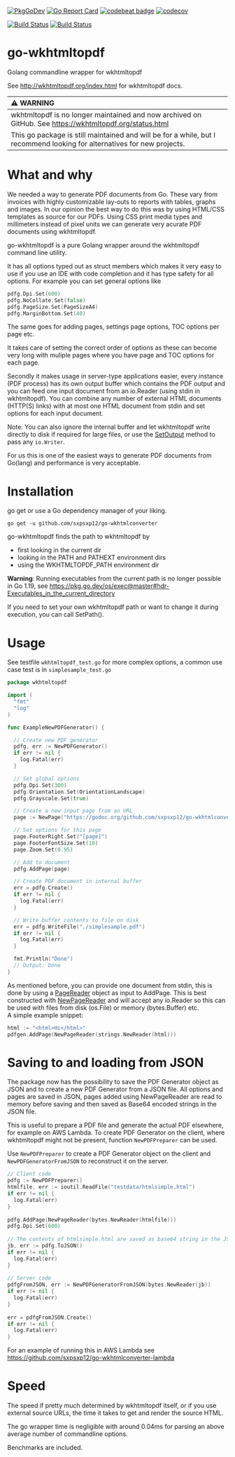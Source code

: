 [![PkgGoDev](https://pkg.go.dev/badge/github.com/sxpsxp12/go-wkhtmlconverter)](https://pkg.go.dev/github.com/sxpsxp12/go-wkhtmlconverter)
[![Go Report Card](https://goreportcard.com/badge/SebastiaanKlippert/go-wkhtmltopdf)](https://goreportcard.com/report/SebastiaanKlippert/go-wkhtmltopdf)
[![codebeat badge](https://codebeat.co/badges/a6bb7f66-7ae2-4de8-8b61-623ef68096c9)](https://codebeat.co/projects/github-com-sebastiaanklippert-go-wkhtmltopdf-master)
[![codecov](https://codecov.io/gh/SebastiaanKlippert/go-wkhtmltopdf/branch/master/graph/badge.svg)](https://codecov.io/gh/SebastiaanKlippert/go-wkhtmltopdf)

[![Build Status](https://github.com/sxpsxp12/go-wkhtmlconverter/actions/workflows/ubuntu.yml/badge.svg?branch=master)](https://github.com/sxpsxp12/go-wkhtmlconverter/actions/workflows/ubuntu.yml)
[![Build Status](https://github.com/sxpsxp12/go-wkhtmlconverter/actions/workflows/macos.yml/badge.svg?branch=master)](https://github.com/sxpsxp12/go-wkhtmlconverter/actions/workflows/macos.yml)

# go-wkhtmltopdf
Golang commandline wrapper for wkhtmltopdf

See http://wkhtmltopdf.org/index.html for wkhtmltopdf docs.

| :warning: WARNING          |
|:---------------------------|
| wkhtmltopdf is no longer maintained and now archived on GitHub. See https://wkhtmltopdf.org/status.html |
| This go package is still maintained and will be for a while, but I recommend looking for alternatives for new projects. |


# What and why
We needed a way to generate PDF documents from Go. These vary from invoices with highly customizable lay-outs to reports with tables, graphs and images. In our opinion the best way to do this was by using HTML/CSS templates as source for our PDFs. Using CSS print media types and millimeters instead of pixel units we can generate very acurate PDF documents using wkhtmltopdf.

go-wkhtmltopdf is a pure Golang wrapper around the wkhtmltopdf command line utility.

It has all options typed out as struct members which makes it very easy to use if you use an IDE with
code completion and it has type safety for all options.
For example you can set general options like
```go
pdfg.Dpi.Set(600)
pdfg.NoCollate.Set(false)
pdfg.PageSize.Set(PageSizeA4)
pdfg.MarginBottom.Set(40)
``` 
The same goes for adding pages, settings page options, TOC options per page etc.

It takes care of setting the correct order of options as these can become very long with muliple pages where 
you have page and TOC options for each page.

Secondly it makes usage in server-type applications easier, every instance (PDF process) has its own output buffer 
which contains the PDF output and you can feed one input document from an io.Reader (using stdin in wkhtmltopdf).
You can combine any number of external HTML documents (HTTP(S) links) with at most one HTML document from stdin and set 
options for each input document.

Note: You can also ignore the internal buffer and let wkhtmltopdf write directly to disk if required for large files, or use the [SetOutput](https://godoc.org/github.com/sxpsxp12/go-wkhtmlconverter#PDFGenerator.SetOutput) method to pass any `io.Writer`.

For us this is one of the easiest ways to generate PDF documents from Go(lang) and performance is very acceptable.

# Installation
go get or use a Go dependency manager of your liking.

```
go get -u github.com/sxpsxp12/go-wkhtmlconverter
```

go-wkhtmltopdf finds the path to wkhtmltopdf by
* first looking in the current dir
* looking in the PATH and PATHEXT environment dirs
* using the WKHTMLTOPDF_PATH environment dir

**Warning**: Running executables from the current path is no longer possible in Go 1.19, see https://pkg.go.dev/os/exec@master#hdr-Executables_in_the_current_directory

If you need to set your own wkhtmltopdf path or want to change it during execution, you can call SetPath().

# Usage
See testfile ```wkhtmltopdf_test.go``` for more complex options, a common use case test is in ```simplesample_test.go``` 

```go
package wkhtmltopdf

import (
  "fmt"
  "log"
)

func ExampleNewPDFGenerator() {

  // Create new PDF generator
  pdfg, err := NewPDFGenerator()
  if err != nil {
    log.Fatal(err)
  }

  // Set global options
  pdfg.Dpi.Set(300)
  pdfg.Orientation.Set(OrientationLandscape)
  pdfg.Grayscale.Set(true)

  // Create a new input page from an URL
  page := NewPage("https://godoc.org/github.com/sxpsxp12/go-wkhtmlconverter")

  // Set options for this page
  page.FooterRight.Set("[page]")
  page.FooterFontSize.Set(10)
  page.Zoom.Set(0.95)

  // Add to document
  pdfg.AddPage(page)

  // Create PDF document in internal buffer
  err = pdfg.Create()
  if err != nil {
    log.Fatal(err)
  }

  // Write buffer contents to file on disk
  err = pdfg.WriteFile("./simplesample.pdf")
  if err != nil {
    log.Fatal(err)
  }

  fmt.Println("Done")
  // Output: Done
}
```

As mentioned before, you can provide one document from stdin, this is done by using a [PageReader](https://godoc.org/github.com/sxpsxp12/go-wkhtmlconverter#PageReader "GoDoc") object as input to AddPage. This is best constructed with  [NewPageReader](https://godoc.org/github.com/sxpsxp12/go-wkhtmlconverter#NewPageReader "GoDoc") and will accept any io.Reader so this can be used with files from disk (os.File) or memory (bytes.Buffer) etc.  
A simple example snippet:
```go
html := "<html>Hi</html>"
pdfgen.AddPage(NewPageReader(strings.NewReader(html)))
```

# Saving to and loading from JSON

The package now has the possibility to save the PDF Generator object as JSON and to create
a new PDF Generator from a JSON file.
All options and pages are saved in JSON, pages added using NewPageReader are read to memory before saving and then saved as Base64 encoded strings
in the JSON file.

This is useful to prepare a PDF file and generate the actual PDF elsewhere, for example on AWS Lambda.
To create PDF Generator on the client, where wkhtmltopdf might not be present, function `NewPDFPreparer` can be used.

Use `NewPDFPreparer` to create a PDF Generator object on the client and `NewPDFGeneratorFromJSON` to reconstruct it on the server.

```go 
// Client code
pdfg := NewPDFPreparer()
htmlfile, err := ioutil.ReadFile("testdata/htmlsimple.html")
if err != nil {
  log.Fatal(err)
}
    
pdfg.AddPage(NewPageReader(bytes.NewReader(htmlfile)))
pdfg.Dpi.Set(600)
    
// The contents of htmlsimple.html are saved as base64 string in the JSON file
jb, err := pdfg.ToJSON()
if err != nil {
  log.Fatal(err)
}
    
// Server code
pdfgFromJSON, err := NewPDFGeneratorFromJSON(bytes.NewReader(jb))
if err != nil {
  log.Fatal(err)
}
    
err = pdfgFromJSON.Create()
if err != nil {
  log.Fatal(err)
}    
```

For an example of running this in AWS Lambda see https://github.com/sxpsxp12/go-wkhtmlconverter-lambda

# Speed 
The speed if pretty much determined by wkhtmltopdf itself, or if you use external source URLs, the time it takes to get and render the source HTML.

The go wrapper time is negligible with around 0.04ms for parsing an above average number of commandline options.

Benchmarks are included.
